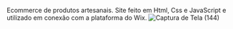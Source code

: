 Ecommerce de produtos artesanais. Site feito em Html, Css e JavaScript e utilizado em conexão com a plataforma do Wix.
  ![Captura de Tela (144)](https://github.com/GustavoPizente/camboim-biojoias/assets/163063349/d8698b73-7583-4955-a002-82d359fb8ab2)
